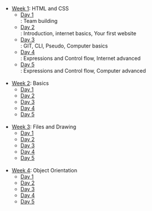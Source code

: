 * [Week 1](https://github.com/greenfox-academy/DeveloperADJ/tree/master/week-01): HTML and CSS
   * [Day 1](https://github.com/greenfox-academy/DeveloperADJ/tree/master/week-01/day-1) </br>: Team building
   * [Day 2](https://github.com/greenfox-academy/DeveloperADJ/tree/master/week-01/day-2/) </br>: Introduction, internet basics, Your first website
   * [Day 3](https://github.com/greenfox-academy/DeveloperADJ/tree/master/week-01/day-3) </br>: GIT, CLI, Pseudo, Computer basics
   * [Day 4](https://github.com/greenfox-academy/DeveloperADJ/tree/master/week-01/day-4) </br>: Expressions and Control flow, Internet advanced
   * [Day 5](https://github.com/greenfox-academy/DeveloperADJ/tree/master/week-01/day-5) </br>: Expressions and Control flow, Computer advanced
   </br>
* [Week 2](https://github.com/greenfox-academy/DeveloperADJ/tree/master/week-02): Basics
   * [Day 1](https://github.com/greenfox-academy/DeveloperADJ/tree/master/week-02/day-1) </br>
   * [Day 2](https://github.com/greenfox-academy/DeveloperADJ/tree/master/week-02/day-2) </br>
   * [Day 3](https://github.com/greenfox-academy/DeveloperADJ/tree/master/week-02/day-3) </br>
   * [Day 4](https://github.com/greenfox-academy/DeveloperADJ/tree/master/week-02/day-4) </br>
   * [Day 5](https://github.com/greenfox-academy/DeveloperADJ/tree/master/week-02/day-5) </br>
   </br>
 * [Week 3](https://github.com/greenfox-academy/DeveloperADJ/tree/master/week-03): Files and Drawing
   * [Day 1](https://github.com/greenfox-academy/DeveloperADJ/tree/master/week-03/day-1) </br>
   * [Day 2](https://github.com/greenfox-academy/DeveloperADJ/tree/master/week-03/day-2)</br>
   * [Day 3](https://github.com/greenfox-academy/DeveloperADJ/tree/master/week-03/day-3)</br>
   * [Day 4](https://github.com/greenfox-academy/DeveloperADJ/tree/master/week-03/day-4)</br>
   * [Day 5](https://github.com/greenfox-academy/DeveloperADJ/tree/master/week-03/day-5)</br>
   </br>
 * [Week 4](https://github.com/greenfox-academy/DeveloperADJ/tree/master/week-04): Object Orientation
   * [Day 1](https://github.com/greenfox-academy/DeveloperADJ/tree/master/week-04/day-1) </br>
   * [Day 2](https://github.com/greenfox-academy/DeveloperADJ/tree/master/week-04/day-2)</br>
   * [Day 3](https://github.com/greenfox-academy/DeveloperADJ/tree/master/week-04/day-3)</br>
   * [Day 4](https://github.com/greenfox-academy/DeveloperADJ/tree/master/week-04/day-4)</br>
   * [Day 5](https://github.com/greenfox-academy/DeveloperADJ/tree/master/week-04/day-5)</br>
